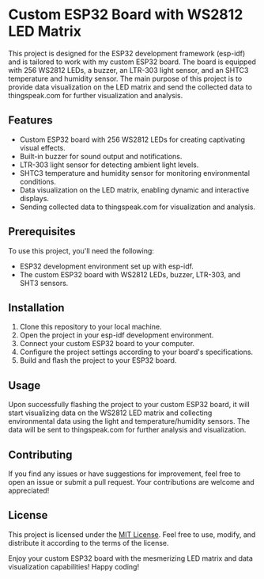 
# Custom ESP32 Board with WS2812 LED Matrix

This project is designed for the ESP32 development framework (esp-idf) and is tailored to work with my custom ESP32 board. The board is equipped with 256 WS2812 LEDs, a buzzer, an LTR-303 light sensor, and an SHTC3 temperature and humidity sensor. The main purpose of this project is to provide data visualization on the LED matrix and send the collected data to thingspeak.com for further visualization and analysis.

## Features

- Custom ESP32 board with 256 WS2812 LEDs for creating captivating visual effects.
- Built-in buzzer for sound output and notifications.
- LTR-303 light sensor for detecting ambient light levels.
- SHTC3 temperature and humidity sensor for monitoring environmental conditions.
- Data visualization on the LED matrix, enabling dynamic and interactive displays.
- Sending collected data to thingspeak.com for visualization and analysis.

## Prerequisites

To use this project, you'll need the following:

- ESP32 development environment set up with esp-idf.
- The custom ESP32 board with WS2812 LEDs, buzzer, LTR-303, and SHT3 sensors.

## Installation

1. Clone this repository to your local machine.
2. Open the project in your esp-idf development environment.
3. Connect your custom ESP32 board to your computer.
4. Configure the project settings according to your board's specifications.
5. Build and flash the project to your ESP32 board.

## Usage

Upon successfully flashing the project to your custom ESP32 board, it will start visualizing data on the WS2812 LED matrix and collecting environmental data using the light and temperature/humidity sensors. The data will be sent to thingspeak.com for further analysis and visualization.

## Contributing

If you find any issues or have suggestions for improvement, feel free to open an issue or submit a pull request. Your contributions are welcome and appreciated!

## License

This project is licensed under the [MIT License](LICENSE). Feel free to use, modify, and distribute it according to the terms of the license.

Enjoy your custom ESP32 board with the mesmerizing LED matrix and data visualization capabilities! Happy coding!
